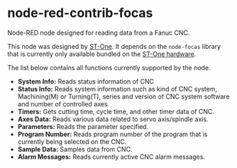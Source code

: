 # node-red-contrib-focas

Node-RED node designed for reading data from a Fanuc CNC. 

This node was designed by [ST-One](https://st-one.io). It depends on the `node-focas` library that is currently only available bundled on the [ST-One hardware](https://st-one.io/st-one).

The list below contains all functions currently supported by the node.
- **System Info:** Reads status information of CNC
- **Status Info:** Reads system information such as kind of CNC system, Machining(M) or Turning(T), series and version of CNC system software and number of controlled axes.
- **Timers:** Gets cutting time, cycle time, and other timer data of CNC.
- **Axes Data:** Reads various data related to servo axis/spindle axis.
- **Parameters:** Reads the parameter specified.
- **Program Number:** Reads program number of the program that is currently being selected on the CNC.
- **Sample Data:** Samples data from CNC.
- **Alarm Messages:** Reads currently active CNC alarm messages.


























